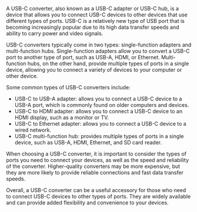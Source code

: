 A USB-C converter, also known as a USB-C adapter or USB-C hub, is a device that allows you to connect USB-C devices to other devices that use different types of ports. USB-C is a relatively new type of USB port that is becoming increasingly popular due to its high data transfer speeds and ability to carry power and video signals.

USB-C converters typically come in two types: single-function adapters and multi-function hubs. Single-function adapters allow you to convert a USB-C port to another type of port, such as USB-A, HDMI, or Ethernet. Multi-function hubs, on the other hand, provide multiple types of ports in a single device, allowing you to connect a variety of devices to your computer or other device.

Some common types of USB-C converters include:

-   USB-C to USB-A adapter: allows you to connect a USB-C device to a USB-A port, which is commonly found on older computers and devices.
-   USB-C to HDMI adapter: allows you to connect a USB-C device to an HDMI display, such as a monitor or TV.
-   USB-C to Ethernet adapter: allows you to connect a USB-C device to a wired network.
-   USB-C multi-function hub: provides multiple types of ports in a single device, such as USB-A, HDMI, Ethernet, and SD card reader.

When choosing a USB-C converter, it is important to consider the types of ports you need to connect your devices, as well as the speed and reliability of the converter. Higher-quality converters may be more expensive, but they are more likely to provide reliable connections and fast data transfer speeds.

Overall, a USB-C converter can be a useful accessory for those who need to connect USB-C devices to other types of ports. They are widely available and can provide added flexibility and convenience to your devices.